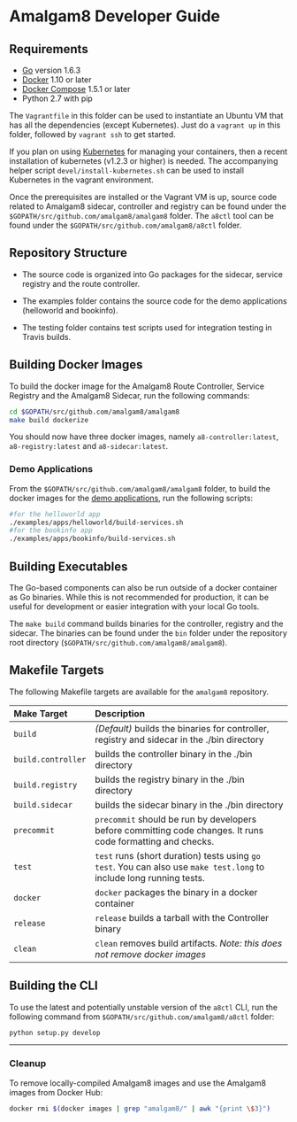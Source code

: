 # Amalgam8 Developer Guide

## Requirements

* [Go](http://golang.org/) version 1.6.3
* [Docker](https://docs.docker.com/engine/installation/) 1.10 or later
* [Docker Compose](https://docs.docker.com/compose/install/)  1.5.1 or later
* Python 2.7 with pip

The `Vagrantfile` in this folder can be used to instantiate an Ubuntu VM
that has all the dependencies (except Kubernetes). Just do a `vagrant up`
in this folder, followed by `vagrant ssh` to get started.

If you plan on using [Kubernetes](https://kubernetes.io) for managing your
containers, then a recent installation of kubernetes (v1.2.3 or higher) is
needed. The accompanying helper script `devel/install-kubernetes.sh` can be
used to install Kubernetes in the vagrant environment.

Once the prerequisites are installed or the Vagrant VM is up, source code
related to Amalgam8 sidecar, controller and registry can be found under the
`$GOPATH/src/github.com/amalgam8/amalgam8` folder. The `a8ctl` tool can be
found under the `$GOPATH/src/github.com/amalgam8/a8ctl` folder.

## Repository Structure

* The source code is organized into Go packages for the sidecar, service
registry and the route controller.

* The examples folder contains the source code for the demo applications
(helloworld and bookinfo).

* The testing folder contains test scripts used for integration testing in
Travis builds.

## Building Docker Images

To build the docker image for the Amalgam8 Route Controller, Service
Registry and the Amalgam8 Sidecar, run the following commands:

```bash
cd $GOPATH/src/github.com/amalgam8/amalgam8
make build dockerize
```

You should now have three docker images, namely `a8-controller:latest`,
`a8-registry:latest` and `a8-sidecar:latest`.

### Demo Applications

From the `$GOPATH/src/github.com/amalgam8/amalgam8` folder, to build the
docker images for the [demo applications](https://github.com/amalgam8/amalgam8/blob/master/examples/),
run the following scripts:

```bash
#for the helloworld app
./examples/apps/helloworld/build-services.sh
#for the bookinfo app
./examples/apps/bookinfo/build-services.sh
```

## Building Executables

The Go-based components can also be run outside of a docker container as Go
binaries.  While this is not recommended for production, it can be useful
for development or easier integration with your local Go tools.

The `make build` command builds binaries for the controller, registry and
the sidecar. The binaries can be found under the `bin` folder under the
repository root directory (`$GOPATH/src/github.com/amalgam8/amalgam8`).


## Makefile Targets

The following Makefile targets are available for the `amalgam8` repository.

| Make Target      | Description |
|:-----------------|:------------|
| `build`          | *(Default)* builds the binaries for controller, registry and sidecar in the ./bin directory |
| `build.controller`        | builds the controller binary in the ./bin directory |
| `build.registry`          | builds the registry binary in the ./bin directory |
| `build.sidecar`          |  builds the sidecar binary in the ./bin directory |
| `precommit`      | `precommit` should be run by developers before committing code changes. It runs code formatting and checks. |
| `test`           | `test` runs (short duration) tests using `go test`. You can also use `make test.long` to include long running tests. |
| `docker`         | `docker` packages the binary in a docker container |
| `release`        | `release` builds a tarball with the Controller binary |
| `clean`          | `clean` removes build artifacts. *Note: this does not remove docker images* |


## Building the CLI

To use the latest and potentially unstable version of the `a8ctl` CLI, run
the following command from `$GOPATH/src/github.com/amalgam8/a8ctl` folder:

```bash
python setup.py develop
```

---

### Cleanup

To remove locally-compiled Amalgam8 images and use the Amalgam8 images from Docker Hub:

```bash
docker rmi $(docker images | grep "amalgam8/" | awk "{print \$3}")
```
